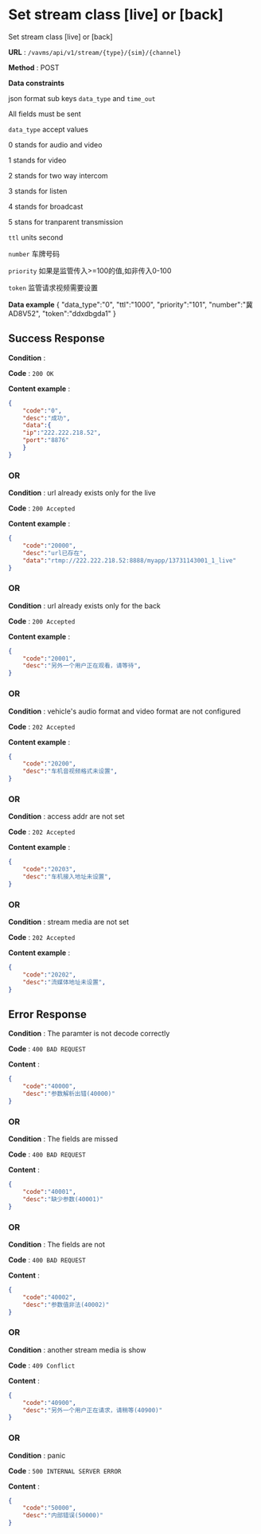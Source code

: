 # Set stream class [live] or [back]

Set stream class [live] or [back]

**URL** : `/vavms/api/v1/stream/{type}/{sim}/{channel}`

**Method** : POST

**Data constraints**

json format sub keys `data_type` and `time_out`

All fields must be sent

`data_type` accept values

0 stands for audio and video

1 stands for video

2 stands for two way intercom

3 stands for listen

4 stands for broadcast

5 stans for tranparent transmission

`ttl` units second

`number` 车牌号码

`priority` 如果是监管传入>=100的值,如非传入0-100

`token` 监管请求视频需要设置

**Data example** 
{
	"data_type":"0",
	"ttl":"1000",
	"priority":"101",
	"number":"冀AD8V52",
	"token":"ddxdbgda1"
}

## Success Response

**Condition** : 

**Code** : `200 OK`

**Content example** :

```json 
{
    "code":"0",
    "desc":"成功",
    "data":{
	"ip":"222.222.218.52",
	"port":"8876"
	}
}
```
### OR

**Condition** : url already exists only for the live

**Code** : `200 Accepted`

**Content example** :

```json 
{
    "code":"20000",
    "desc":"url已存在",
    "data":"rtmp://222.222.218.52:8888/myapp/13731143001_1_live"
}
```
### OR
**Condition** : url already exists only for the back 

**Code** : `200 Accepted`

**Content example** :

```json 
{
    "code":"20001",
    "desc":"另外一个用户正在观看，请等待",
}
```
### OR
**Condition** : vehicle's audio format and video format are not configured

**Code** : `202 Accepted`

**Content example** :

```json 
{
    "code":"20200",
    "desc":"车机音视频格式未设置",
}
```
### OR

**Condition** : access addr are not set

**Code** : `202 Accepted`

**Content example** :

```json 
{
    "code":"20203",
    "desc":"车机接入地址未设置",
}
```
### OR

**Condition** : stream media are not set 

**Code** : `202 Accepted`

**Content example** :

```json 
{
    "code":"20202",
    "desc":"流媒体地址未设置",
}
```

## Error Response

**Condition** : The paramter is not decode correctly

**Code** : `400 BAD REQUEST`

**Content** : 

```json
{
    "code":"40000",
    "desc":"参数解析出错(40000)"
}
```

### OR

**Condition** : The fields are missed

**Code** : `400 BAD REQUEST`

**Content** : 

```json
{
    "code":"40001",
    "desc":"缺少参数(40001)"
}
```
### OR

**Condition** : The fields are not 

**Code** : `400 BAD REQUEST`

**Content** : 

```json
{
    "code":"40002",
    "desc":"参数值非法(40002)"
}
```
### OR 

**Condition** : another stream media is show

**Code** : `409 Conflict`

**Content** : 

```json
{
    "code":"40900",
    "desc":"另外一个用户正在请求，请稍等(40900)"
}
```
### OR

**Condition** : panic

**Code** : `500 INTERNAL SERVER ERROR`

**Content** : 

```json
{
    "code":"50000",
    "desc":"内部错误(50000)"
}
```
